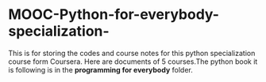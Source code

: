 # MOOC-Python-for-everybody-specialization-
This is for storing the codes and course notes for this python specialization course form Coursera.
Here are documents of 5 courses.The python book it is following is in the **programming for everybody** folder. 
